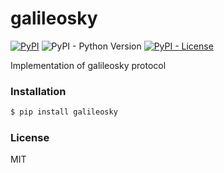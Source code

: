 # galileosky

[![PyPI](https://img.shields.io/pypi/v/galileosky.svg)](https://pypi.org/project/galileosky/)
![PyPI - Python Version](https://img.shields.io/pypi/pyversions/galileosky.svg)
[![PyPI - License](https://img.shields.io/pypi/l/galileosky)](./LICENSE)

Implementation of galileosky protocol

### Installation

```bash
$ pip install galileosky
```

### License

MIT
